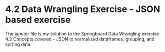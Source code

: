 # 4.2 Data Wrangling Exercise - JSON based exercise

The jupyter file is my solution to the Springboard Data Wrangling exercise 4.2
Concepts covered - JSON to normalized dataframes, grouping, and sorting data
